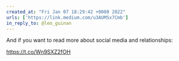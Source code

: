 ```yaml
---
created_at: "Fri Jan 07 18:29:42 +0000 2022"
urls: ['https://link.medium.com/u3AUMSx7Cmb']
in_reply_to: @leo_guinan
---
```


And if you want to read more about social media and relationships:

 https://t.co/Wn9SXZ2fOH